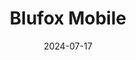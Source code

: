 ---  
layout: startup_page  
title: "Blufox Mobile"  
id: "blufoxmobile.com"  
permalink: "/blufoxmobileblufoxmobile.com07172024/"  
website: "https://www.blufoxmobile.com/"  
funding_round: "Debt"  
funding_amount: ""  
investors: "St. Cloud Capital"  
about: "Blufox Mobile, LLC is a leading retailer of Comcast Corporation's Xfinity products and services, operating over 100 locations across the eastern United States. The company recently received funding to refinance existing debt and support expansion efforts. This investment will allow Blufox to open new locations and expand service offerings."  
markets: "Telecommunications, Retail"  
hq: "Plainview, New York, United States"  
founded_year: "2018"  
linkedin: "https://www.linkedin.com/company/blufoxmobilellc"  
twitter: "https://twitter.com/blufoxmobilellc"  
instagram: ""  
facebook: "https://www.facebook.com/BlufoxMobileLLC"  
crunchbase: "https://www.crunchbase.com/organization/blufox-mobile"  
pitchbook: ""  

date_display: "17-Jul-2024"  
date: "2024-07-17"

# SEO Optimization  
meta_title: "Blufox Mobile - Debt"  
meta_description: "Blufox Mobile, Blufox Mobile, LLC is a leading retailer of Comcast Corporation's Xfinity products and services, operating over 100 locations across the eastern Unite..."  
meta_keywords: "Blufox Mobile, Telecommunications, Retail, Debt funding"  
canonical_url: "https://startup.projectstartups.com/blufoxmobileblufoxmobile.com07172024/"  
---